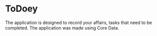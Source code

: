 # ToDoey
The application is designed to record your affairs, tasks that need to be completed. The application was made using Core Data.
